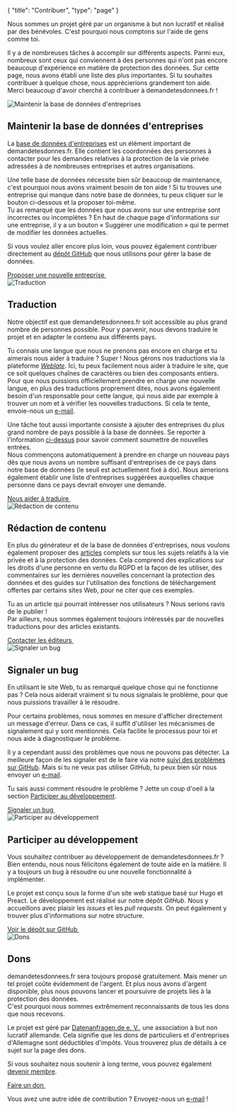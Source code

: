 {
	"title": "Contribuer",
	"type": "page"
}

Nous sommes un projet géré par un organisme à but non lucratif et réalisé par des bénévoles. C'est pourquoi nous comptons sur l'aide de gens comme toi.

Il y a de nombreuses tâches à accomplir sur différents aspects. Parmi eux, nombreux sont ceux qui conviennent à des personnes qui n'ont pas encore beaucoup d'expérience en matière de protection des données. Sur cette page, nous avons établi une liste des plus importantes. Si tu souhaites contribuer à quelque chose, nous apprécierions grandement ton aide.  
Merci beaucoup d'avoir cherché à contribuer à demandetesdonnees.fr !

<article id="cdb" class="list-article icon-list-article">
    <div class="col25 article-featured-image"><img class="image" src="/card-icons/company.svg" alt="Maintenir la base de données d'entreprises"></div>
    <div class="padded col75">
        <h1>Maintenir la base de données d'entreprises</h1>
        <p>La <a href="/company">base de données d'entreprises</a> est un élément important de demandetesdonnes.fr. Elle contient les coordonnées des personnes à contacter pour les demandes relatives à la protection de la vie privée adressées à de nombreuses entreprises et autres organisations.</p>
        <p>Une telle base de données nécessite bien sûr beaucoup de maintenance, c'est pourquoi nous avons vraiment besoin de ton aide ! Si tu trouves une entreprise qui manque dans notre base de données, tu peux cliquer sur le bouton ci-dessous et la proposer toi-même.
        <br>Tu as remarqué que les données que nous avons sur une entreprise sont incorrectes ou incomplètes ? En haut de chaque page d'informations sur une entreprise, il y a un bouton « Suggérer une modification » qui te permet de modifier les données actuelles.</p>
        <p>Si vous voulez aller encore plus loin, vous pouvez également contribuer directement au <a href="https://github.com/datenanfragen/data">dépôt GitHub</a> que nous utilisons pour gérer la base de données.</p>
    </div>
    <div class="clearfix"></div>
    <!-- TODO: At some point, we will want to have proper landing page/better process for this. -->
    <a class="button button-primary read-more-button" href="/suggest?type=new&for=cdb">Proposer une nouvelle entreprise&nbsp;<span class="icon icon-arrow-right"></span></a>
</article>

<article id="i18n" class="list-article icon-list-article">
    <div class="col25 article-featured-image"><img class="image" src="/card-icons/i18n.svg" alt="Traduction"></div>
    <div class="padded col75">
        <h1>Traduction</h1>
        <p>Notre objectif est que demandetesdonnees.fr soit accessible au plus grand nombre de personnes possible. Pour y parvenir, nous devons traduire le projet et en adapter le contenu aux différents pays.</p>
        <p>Tu connais une langue que nous ne prenons pas encore en charge et tu aimerais nous aider à traduire ? Super ! Nous gérons nos traductions via la plateforme <em><a href="https://hosted.weblate.org/engage/datenanfragen-de/">Weblate</a></em>. Ici, tu peux facilement nous aider à traduire le site, que ce soit quelques chaînes de caractères ou bien des composants entiers.
        <br>Pour que nous puissions officiellement prendre en charge une nouvelle langue, en plus des traductions proprement dites, nous avons également besoin d'un responsable pour cette langue, qui nous aide par exemple à trouver un nom et à vérifier les nouvelles traductions. Si cela te tente, envoie-nous un <a href="mailto:dev@datarequests.org">e-mail</a>.</p>
        <p>Une tâche tout aussi importante consiste à ajouter des entreprises du plus grand nombre de pays possible à la base de données. Se reporter à l'information <a href="#cdb">ci-dessus</a> pour savoir comment soumettre de nouvelles entrées.
        <br>Nous commençons automatiquement à prendre en charge un nouveau pays dès que nous avons un nombre suffisant d'entreprises de ce pays dans notre base de données (le seuil est actuellement fixé à dix). Nous aimerions également établir une liste d'entreprises suggérées auxquelles chaque personne dans ce pays devrait envoyer une demande.</p>
    </div>
    <div class="clearfix"></div>
    <a class="button button-primary read-more-button" href="https://hosted.weblate.org/engage/datenanfragen-de/">Nous aider à traduire&nbsp;<span class="icon icon-arrow-right"></span></a>
</article>

<article id="content" class="list-article icon-list-article">
    <div class="col25 article-featured-image"><img class="image" src="/card-icons/edit.svg" alt="Rédaction de contenu"></div>
    <div class="padded col75">
        <h1>Rédaction de contenu</h1>
        <p>En plus du générateur et de la base de données d'entreprises, nous voulons également proposer des <a href="/">articles</a> complets sur tous les sujets relatifs à la vie privée et à la protection des données. Cela comprend des explications sur les droits d'une personne en vertu du RGPD et la façon de les utiliser, des commentaires sur les dernières nouvelles concernant la protection des données et des guides sur l'utilisation des fonctions de téléchargement offertes par certains sites Web, pour ne citer que ces exemples.</p>
        <p>Tu as un article qui pourrait intéresser nos utilisateurs ? Nous serions ravis de le publier !
        <br>Par ailleurs, nous sommes également toujours intéressés par de nouvelles traductions pour des articles existants.</p>
    </div>
    <div class="clearfix"></div>
    <a class="button button-primary read-more-button" href="mailto:editors@datarequests.org">Contacter les éditeurs&nbsp;<span class="icon icon-arrow-right"></span></a>
</article>

<article id="bugs" class="list-article icon-list-article">
    <div class="col25 article-featured-image"><img class="image" src="/card-icons/bug.svg" alt="Signaler un bug"></div>
    <div class="padded col75">
        <h1>Signaler un bug</h1>
        <p>En utilisant le site Web, tu as remarqué quelque chose qui ne fonctionne pas ? Cela nous aiderait vraiment si tu nous signalais le problème, pour que nous puissions travailler à le résoudre.</p>
        <p>Pour certains problèmes, nous sommes en mesure d'afficher directement un message d'erreur. Dans ce cas, il suffit d'utiliser les mécanismes de signalement qui y sont mentionnés. Cela facilite le processus pour toi et nous aide à diagnostiquer le problème.</p>
        <p>Il y a cependant aussi des problèmes que nous ne pouvons pas détecter. La meilleure façon de les signaler est de le faire via notre <a href="https://github.com/datenanfragen/website/issues">suivi des problèmes sur GitHub</a>. Mais si tu ne veux pas utiliser GitHub, tu peux bien sûr nous envoyer un <a href="mailto:dev@datenanfragen.de">e-mail</a>.</p>
        <p>Tu sais aussi comment résoudre le problème ? Jette un coup d'oeil à la section <a href="#code">Participer au développement</a>.</p>
    </div>
    <div class="clearfix"></div>
    <a class="button button-primary read-more-button" href="https://github.com/datenanfragen/website/issues">Signaler un bug&nbsp;<span class="icon icon-arrow-right"></span></a>
</article>

<article id="code" class="list-article icon-list-article">
    <div class="col25 article-featured-image"><img class="image" src="/card-icons/code.svg" alt="Participer au développement"></div>
    <div class="padded col75">
        <h1>Participer au développement</h1>
        <p>Vous souhaitez contribuer au développement de demandetesdonnees.fr ? Bien entendu, nous nous félicitons également de toute aide en la matière. Il y a toujours un bug à résoudre ou une nouvelle fonctionnalité à implémenter.</p>
        <p>Le projet est conçu sous la forme d'un site web statique basé sur Hugo et Preact. Le développement est réalisé sur notre dépôt <em>GitHub</em>. Nous y accueillons avec plaisir les <em>issues</em> et les <em>pull requests</em>. On peut également y trouver plus d'informations sur notre structure.</p>
    </div>
    <div class="clearfix"></div>
    <a class="button button-primary read-more-button" href="https://github.com/datenanfragen/website">Voir le dépôt sur GitHub&nbsp;<span class="icon icon-arrow-right"></span></a>
</article>

<article id="donate" class="list-article icon-list-article">
    <div class="col25 article-featured-image"><img class="image" src="/card-icons/money.svg" alt="Dons"></div>
    <div class="padded col75">
        <h1>Dons</h1>
        <p>demandetesdonnees.fr sera toujours proposé gratuitement. Mais mener un tel projet coûte évidemment de l'argent. Et plus nous avons d'argent disponible, plus nous pouvons lancer et poursuivre de projets liés à la protection des données.
        <br>C'est pourquoi nous sommes extrêmement reconnaissants de tous les dons que nous recevons.</p>
        <p>Le projet est géré par <a href="https://www.datarequests.org/verein">Datenanfragen.de e.&nbsp;V.</a>, une association à but non lucratif allemande. Cela signifie que les dons de particuliers et d'entreprises d'Allemagne sont déductibles d'impôts. Vous trouverez plus de détails à ce sujet sur la page des dons.</p>
        <p>Si vous souhaitez nous soutenir à long terme, vous pouvez également <a href="https://www.datarequests.org/verein/become-a-member/">devenir membre</a>.</p>
    </div>
    <div class="clearfix"></div>
    <a class="button button-primary read-more-button" href="https://www.datarequests.org/donate">Faire un don&nbsp;<span class="icon icon-arrow-right"></span></a>
</article>

Vous avez une autre idée de contribution ? Envoyez-nous un [e-mail](mailto:contact@datarequests.org) !
